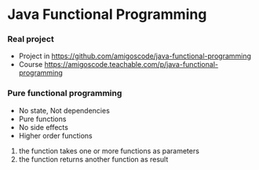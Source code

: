 # Java Functional Programming 

### Real project 
* Project in https://github.com/amigoscode/java-functional-programming
* Course https://amigoscode.teachable.com/p/java-functional-programming

### Pure functional programming
* No state, Not dependencies 
* Pure functions
* No side effects
* Higher  order functions
1. the function takes one or more functions as parameters
2. the function returns another function as result  
